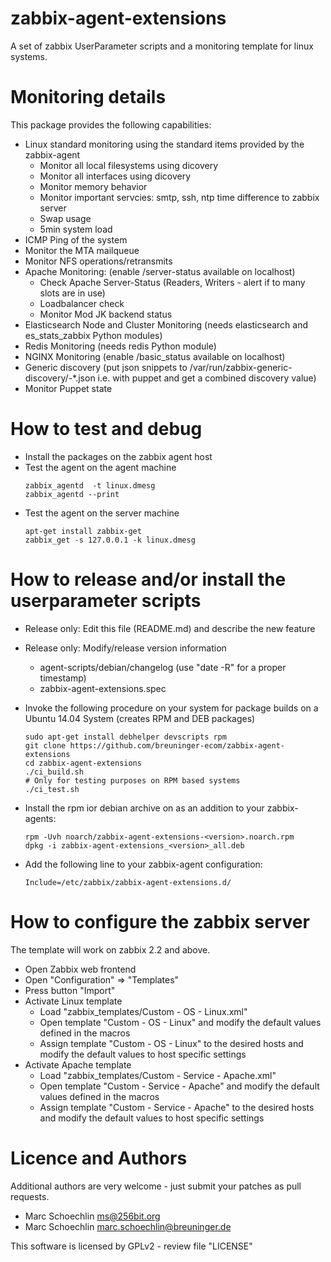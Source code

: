 zabbix-agent-extensions
=======================

A set of zabbix UserParameter scripts and a monitoring template for linux systems.


# Monitoring details

This package provides the following capabilities:

 * Linux standard monitoring using the standard items provided by the zabbix-agent
   * Monitor all local filesystems using dicovery
   * Monitor all interfaces using dicovery
   * Monitor memory behavior
   * Monitor important servcies: smtp, ssh, ntp time difference to zabbix server
   * Swap usage
   * 5min system load
 * ICMP Ping of the system
 * Monitor the MTA mailqueue
 * Monitor NFS operations/retransmits
 * Apache Monitoring:
   (enable /server-status available on localhost)
   * Check Apache Server-Status (Readers, Writers - alert if to many slots are in use)
   * Loadbalancer check
   * Monitor Mod JK backend status
 * Elasticsearch Node and Cluster Monitoring (needs elasticsearch and es_stats_zabbix Python modules)
 * Redis Monitoring (needs redis Python module)
 * NGINX Monitoring
   (enable /basic_status available on localhost)
 * Generic discovery
   (put json snippets to /var/run/zabbix-generic-discovery/<ITEMNAME>-*.json i.e. with puppet and get a combined discovery value)
 * Monitor Puppet state

# How to test and debug

 * Install the packages on the zabbix agent host
 * Test the agent on the agent machine
   ```
   zabbix_agentd  -t linux.dmesg
   zabbix_agentd --print
   ```
 * Test the agent on the server machine
   ```
   apt-get install zabbix-get
   zabbix_get -s 127.0.0.1 -k linux.dmesg
   ```

# How to release and/or install the userparameter scripts

 * Release only: Edit this file (README.md) and describe the new feature
 * Release only: Modify/release version information
   * agent-scripts/debian/changelog (use "date -R" for a proper timestamp)
   * zabbix-agent-extensions.spec
 * Invoke the following procedure on your system for package builds on a Ubuntu 14.04 System
   (creates RPM and DEB packages)

   ```
   sudo apt-get install debhelper devscripts rpm
   git clone https://github.com/breuninger-ecom/zabbix-agent-extensions
   cd zabbix-agent-extensions
   ./ci_build.sh
   # Only for testing purposes on RPM based systems
   ./ci_test.sh
   ```
 * Install the rpm ior debian archive on as an addition to your zabbix-agents:
 
   ```
   rpm -Uvh noarch/zabbix-agent-extensions-<version>.noarch.rpm
   dpkg -i zabbix-agent-extensions_<version>_all.deb
   ```
 * Add the following line to your zabbix-agent configuration:
 
   ```
   Include=/etc/zabbix/zabbix-agent-extensions.d/
   ```

# How to configure the zabbix server

The template will work on zabbix 2.2 and above.

 * Open Zabbix web frontend
 * Open "Configuration" => "Templates"
 * Press button "Import"
 * Activate Linux template
   * Load "zabbix_templates/Custom - OS - Linux.xml"
   * Open template "Custom - OS - Linux" and modify the default values defined in the macros
   * Assign template "Custom - OS - Linux" to the desired hosts and modify the default values to host specific settings
 * Activate Apache template
   * Load "zabbix_templates/Custom - Service - Apache.xml"
   * Open template "Custom - Service - Apache" and modify the default values defined in the macros
   * Assign template "Custom - Service - Apache" to the desired hosts and modify the default values to host specific settings

   
# Licence and Authors

Additional authors are very welcome - just submit your patches as pull requests.

  * Marc Schoechlin <ms@256bit.org>
  * Marc Schoechlin <marc.schoechlin@breuninger.de>
 
This software is licensed by GPLv2 - review file "LICENSE"
